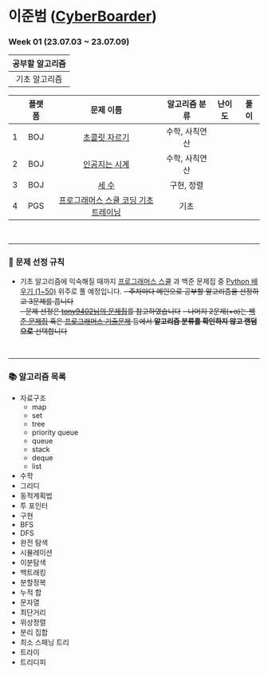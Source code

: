 # 이준범 ([CyberBoarder](https://github.com/CyberBoarder))

### Week 01 (23.07.03 ~ 23.07.09)

| 공부할 알고리즘 |
| :---: |
| 기초 알고리즘 |

|  | 플랫폼 | 문제 이름 | 알고리즘 분류 | 난이도 | 풀이 |
| :---: | :---: | :---: | :---: | :---: |  :---: |
| 1 | BOJ | <a href="https://www.acmicpc.net/problem/2163">초콜릿 자르기</a> | 수학, 사칙연산 | |
| 2 | BOJ | <a href="https://www.acmicpc.net/problem/2530">인공지는 시계</a> | 수학, 사칙연산 | |
| 3 | BOJ | <a href="https://www.acmicpc.net/problem/10817">세 수</a> | 구현, 정렬 | |
| 4 | PGS | <a href="https://school.programmers.co.kr/learn/challenges/training?order=acceptance_desc&languages=python3">프로그래머스 스쿨 코딩 기초 트레이닝</a> | 기초 | |


<br/>
<hr/>

### 📑 문제 선정 규칙
- 기초 알고리즘에 익숙해질 때까지 <a href="https://school.programmers.co.kr/learn/challenges?order=recent">프로그래머스 스쿨</a> 과 백준 문제집 중 <a href="https://www.acmicpc.net/workbook/view/459">Python 배우기 (1~50)</a> 위주로 풀 예정입니다.
~~- 주차마다 메인으로 공부할 알고리즘을 선정하고 3문제를 풉니다~~
  <br>
    ~~- 문제 선정은 <a href="">tony9402님의 문제집</a>를 참고하였습니다~~
~~- 나머지 2문제(+α)는 <a href="https://www.acmicpc.net/workbook/top">백준 문제집</a> 혹은 <a href="https://school.programmers.co.kr/learn/challenges?order=acceptance_desc&statuses=unsolved&levels=3%2C2&languages=python3">프로그래머스 기출문제</a> 등에서 <b>알고리즘 분류를 확인하지 않고 랜덤으로</b> 선택합니다~~

<br/>
<hr/>

### 📚 알고리즘 목록
- 자료구조 
    - map
    - set
    - tree
    - priority queue
    - queue
    - stack
    - deque
    - list
- 수학
- 그리디
- 동적계획법
- 투 포인터
- 구현
- BFS
- DFS
- 완전 탐색
- 시뮬레이션
- 이분탐색
- 백트래킹
- 분할정복
- 누적 합
- 문자열
- 최단거리
- 위상정렬
- 분리 집합
- 최소 스패닝 트리
- 트라이 
- 트리디피
